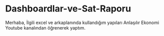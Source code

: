 # Dashboardlar-ve-Sat-Raporu
Merhaba, İlgili excel ve arkaplanında kullandığım yapıları Anlaşılır Ekonomi Youtube kanalından öğrenerek yaptım. 
